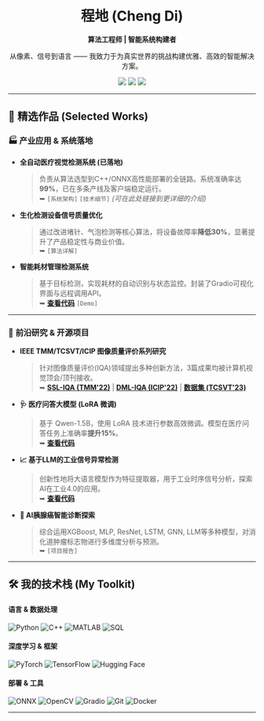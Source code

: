 <div align="center">

# 程地 (Cheng Di)

**算法工程师 | 智能系统构建者**

<p>从像素、信号到语言 —— 我致力于为真实世界的挑战构建优雅、高效的智能解决方案。</p>

<p>
  <a href="mailto:你的邮箱@example.com"><img src="https://img.shields.io/badge/Email-D14836?style=for-the-badge&logo=gmail&logoColor=white" /></a>
  <a href="你的LinkedIn链接"><img src="https://img.shields.io/badge/LinkedIn-0077B5?style=for-the-badge&logo=linkedin&logoColor=white" /></a>
  <a href="https://ieeexplore.ieee.org/author/37086383618"><img src="https://img.shields.io/badge/IEEE-00629B?style=for-the-badge&logo=ieee&logoColor=white" /></a>
</p>

</div>

---

## 🚀 精选作品 (Selected Works)

### 🏭 **产业应用 & 系统落地**

*   **全自动医疗视觉检测系统 (已落地)**
    > 负责从算法选型到C++/ONNX高性能部署的全链路。系统准确率达 **99%**，已在多条产线及客户端稳定运行。
    > <br>➥ `[系统架构]` `[技术细节]` *(可在此处链接到更详细的介绍)*

*   **生化检测设备信号质量优化**
    > 通过改进堵针、气泡检测等核心算法，将设备故障率**降低30%**，显著提升了产品稳定性与商业价值。
    > <br>➥ `[算法详解]`

*   **智能耗材管理检测系统**
    > 基于目标检测，实现耗材的自动识别与状态监控。封装了Gradio可视化界面与远程调用API。
    > <br>➥ **[查看代码](https://github.com/Nano-cd/...)** `[Demo]`

---

### 🔬 **前沿研究 & 开源项目**

*   **IEEE TMM/TCSVT/ICIP 图像质量评价系列研究**
    > 针对图像质量评价(IQA)领域提出多种创新方法，3篇成果均被计算机视觉顶会/顶刊接收。
    > <br>➥ **[SSL-IQA (TMM'22)](https://github.com/Nano-cd/SSL_IQA)** | **[DML-IQA (ICIP'22)](https://github.com/Nano-cd/DML_IQA)** | **[数据集 (TCSVT'23)](...)**

*   **🩺 医疗问答大模型 (LoRA 微调)**
    > 基于 Qwen-1.5B，使用 LoRA 技术进行参数高效微调。模型在医疗问答任务上准确率**提升15%**。
    > <br>➥ **[查看代码](https://github.com/Nano-cd/deepseek-lora-medical)**

*   **📈 基于LLM的工业信号异常检测**
    > 创新性地将大语言模型作为特征提取器，用于工业时序信号分析，探索AI在工业4.0的应用。
    > <br>➥ **[查看代码](https://github.com/Nano-cd/LLM_Detection)**

*   **🤖 AI胰腺癌智能诊断探索**
    > 综合运用XGBoost, MLP, ResNet, LSTM, GNN, LLM等多种模型，对消化道肿瘤标志物进行多维度分析与预测。
    > <br>➥ `[项目报告]`

---

## 🛠️ 我的技术栈 (My Toolkit)

#### **语言 & 数据处理**
![Python](https://img.shields.io/badge/Python-3776AB?style=for-the-badge&logo=python&logoColor=white)
![C++](https://img.shields.io/badge/C%2B%2B-00599C?style=for-the-badge&logo=c%2B%2B&logoColor=white)
![MATLAB](https://img.shields.io/badge/MATLAB-0076A8?style=for-the-badge&logo=mathworks&logoColor=white)
![SQL](https://img.shields.io/badge/SQL-4479A1?style=for-the-badge&logo=postgresql&logoColor=white)

#### **深度学习 & 框架**
![PyTorch](https://img.shields.io/badge/PyTorch-EE4C2C?style=for-the-badge&logo=pytorch&logoColor=white)
![TensorFlow](https://img.shields.io/badge/TensorFlow-FF6F00?style=for-the-badge&logo=tensorflow&logoColor=white)
![Hugging Face](https://img.shields.io/badge/%F0%9F%A4%97%20Hugging%20Face-FFD21E?style=for-the-badge)

#### **部署 & 工具**
![ONNX](https://img.shields.io/badge/ONNX-00599C?style=for-the-badge&logo=onnx&logoColor=white)
![OpenCV](https://img.shields.io/badge/OpenCV-5C3EE8?style=for-the-badge&logo=opencv&logoColor=white)
![Gradio](https://img.shields.io/badge/Gradio-FF7C00?style=for-the-badge)
![Git](https://img.shields.io/badge/GIT-E44C30?style=for-the-badge&logo=git&logoColor=white)
![Docker](https://img.shields.io/badge/Docker-2496ED?style=for-the-badge&logo=docker&logoColor=white)

---

<!--
**可选：添加你的GitHub统计数据**

<div align="center">

[![Nano-cd's GitHub stats](https://github-readme-stats.vercel.app/api?username=Nano-cd&show_icons=true&theme=radical)](https://github.com/anuraghazra/github-readme-stats)

</div>
-->
